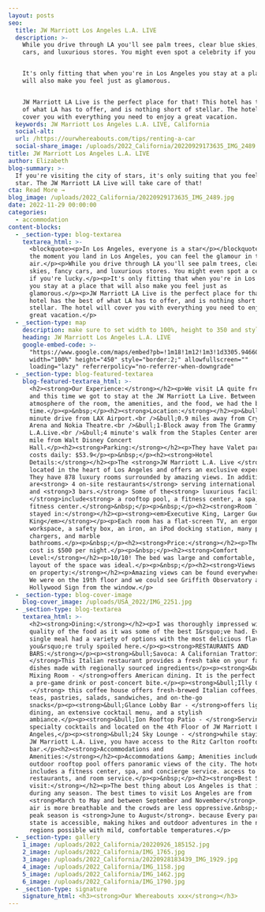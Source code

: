 ```yaml
---
layout: posts
seo:
  title: JW Marriott Los Angeles L.A. LIVE
  description: >-
    While you drive through LA you'll see palm trees, clear blue skies, fancy
    cars, and luxurious stores. You might even spot a celebrity if you're lucky.


    It's only fitting that when you're in Los Angeles you stay at a place that
    will also make you feel just as glamorous.


    JW Marriott LA Live is the perfect place for that! This hotel has the best
    of what LA has to offer, and is nothing short of stellar. The hotel will
    cover you with everything you need to enjoy a great vacation.
  keywords: JW Marriott Los Angeles L.A. LIVE, California
  social-alt:
  url: /https://ourwhereabouts.com/tips/renting-a-car
  social-share_image: /uploads/2022_California/20220929173635_IMG_2489.jpg
title: JW Marriott Los Angeles L.A. LIVE
author: Elizabeth
blog-summary: >-
  If you're visiting the city of stars, it's only suiting that you feel like a
  star. The JW Marriott LA Live will take care of that!
cta: Read More →
blog_image: /uploads/2022_California/20220929173635_IMG_2489.jpg
date: 2022-11-29 00:00:00
categories:
  - accommodation
content-blocks:
  - _section-type: blog-textarea
    textarea_html: >-
      <blockquote><p>In Los Angeles, everyone is a star</p></blockquote><p>From
      the moment you land in Los Angeles, you can feel the glamour in the
      air.</p><p>While you drive through LA you'll see palm trees, clear blue
      skies, fancy cars, and luxurious stores. You might even spot a celebrity
      if you're lucky.</p><p>It's only fitting that when you're in Los Angeles
      you stay at a place that will also make you feel just as
      glamorous.</p><p>JW Marriott LA Live is the perfect place for that! This
      hotel has the best of what LA has to offer, and is nothing short of
      stellar. The hotel will cover you with everything you need to enjoy a
      great vacation.</p>
  - _section-type: map
    description: make sure to set width to 100%, height to 350 and style to border 2
    heading: JW Marriott Los Angeles L.A. LIVE
    google-embed-code: >-
      "https://www.google.com/maps/embed?pb=!1m18!1m12!1m3!1d3305.9466037391803!2d-118.2686599849637!3d34.04524078060786!2m3!1f0!2f0!3f0!3m2!1i1024!2i768!4f13.1!3m3!1m2!1s0x80c2c7b97afee08f%3A0x6eb7594db5ec0692!2sJW%20Marriott%20Los%20Angeles%20L.A.%20LIVE!5e0!3m2!1sen!2sil!4v1669664868742!5m2!1sen!2sil"
      width="100%" height="450" style="border:2;" allowfullscreen=""
      loading="lazy" referrerpolicy="no-referrer-when-downgrade"
  - _section-type: blog-featured-textarea
    blog-featured-textarea_html: >-
      <h2><strong>Our Experience:</strong></h2><p>We visit LA quite frequently,
      and this time we got to stay at the JW Marriott La Live. Between the
      atmosphere of the room, the amenities, and the food, we had the best
      time.</p><p>&nbsp;</p><h2><strong>Location:</strong></h2><p>&bull;20-30
      minute drive from LAX Airport.<br />&bull;0.9 miles away from Crypto.com
      Arena and Nokia Theatre.<br />&bull;1-Block away from The Grammy Museum at
      L.A.Live.<br />&bull;4 minute's walk from the Staples Center arena and a
      mile from Walt Disney Concert
      Hall.</p><h2><strong>Parking:</strong></h2><p>They have Valet parking that
      costs daily: $53.9</p><p>&nbsp;</p><h2><strong>Hotel
      Details:</strong></h2><p>The <strong>JW Marriott L.A. Live </strong>hotel,
      located in the heart of Los Angeles and offers an exclusive experience.
      They have 878 luxury rooms surrounded by amazing views. In addition, there
      are<strong> 4 on-site restaurants</strong> serving international cuisine
      and <strong>3 bars.</strong> Some of the<strong> luxurious facilities
      </strong>include<strong> a rooftop pool, a fitness center, a spa, and a
      fitness center.</strong>&nbsp;</p><p>&nbsp;</p><h2><strong>Room Type we
      stayed in:</strong></h2><p><strong><em>Executive King, Larger Guest Room 1
      King</em></strong></p><p>Each room has a flat-screen TV, an ergonomic
      workspace, a safety box, an iron, an iPod docking station, many ports for
      chargers, and marble
      bathrooms.</p><p>&nbsp;</p><h2><strong>Price:</strong></h2><p>The average
      cost is $500 per night.</p><p>&nbsp;</p><h2><strong>Comfort
      Level:</strong></h2><p>10/10! The bed was large and comfortable, and the
      layout of the space was ideal.</p><p>&nbsp;</p><h2><strong>Views to expect
      on property:</strong></h2><p>Amazing views can be found everywhere you go.
      We were on the 19th floor and we could see Griffith Observatory and the
      Hollywood Sign from the window.</p>
  - _section-type: blog-cover-image
    blog-cover_image: /uploads/USA_2022/IMG_2251.jpg
  - _section-type: blog-textarea
    textarea_html: >-
      <h2><strong>Dining:</strong></h2><p>I was thoroughly impressed with the
      quality of the food as it was some of the best I&rsquo;ve had. Every
      single meal had a variety of options with the most delicious flavoring. So
      you&rsquo;re truly spoiled here.</p><p><strong>RESTAURANTS AND
      BARS:</strong></p><p><strong>&bull;Savoca: A Californian Trattoria -
      </strong>This Italian restaurant provides a fresh take on your favorite
      dishes made with regionally sourced ingredients</p><p><strong>&bull;The
      Mixing Room - </strong>offers American dining. It is the perfect place for
      a pre-game drink or post-concert bite.</p><p><strong>&bull;Illy Caffe
      -</strong> this coffee house offers fresh-brewed Italian coffees, herbal
      teas, pastries, salads, sandwiches, and on-the-go
      snacks</p><p><strong>&bull;Glance Lobby Bar - </strong>offers light
      dining, an extensive cocktail menu, and a stylish
      ambiance.</p><p><strong>&bull;Ion Rooftop Patio - </strong>Serving
      specialty cocktails and located on the 4th Floor of JW Marriott Los
      Angeles,</p><p><strong>&bull;24 Sky Lounge - </strong>while staying at the
      JW Marriott L.A. Live, you have access to the Ritz Carlton rooftop
      bar.</p><h2><strong>Accommodations and
      Amenities:</strong></h2><p>Accommodations &amp; Amenities include the
      outdoor rooftop pool offers panoramic views of the city. The hotel also
      includes a fitness center, spa, and concierge service. access to the
      restaurants, and room service.</p><p>&nbsp;</p><h2><strong>Best Season to
      visit:</strong></h2><p>The best thing about Los Angeles is that it's great
      during any season. The best times to visit Los Angeles are from
      <strong>March to May and between September and November</strong>, when the
      air is more breathable and the crowds are less oppressive.&nbsp;<br />The
      peak season is <strong>June to August</strong>. because Every part of the
      state is accessible, making hikes and outdoor adventures in the northern
      regions possible with mild, comfortable temperatures.</p>
  - _section-type: gallery
    1_image: /uploads/2022_California/20220926_185152.jpg
    2_image: /uploads/2022_California/IMG_1765.jpg
    3_image: /uploads/2022_California/20220928183439_IMG_1929.jpg
    4_image: /uploads/2022_California/IMG_1158.jpg
    5_image: /uploads/2022_California/IMG_1462.jpg
    6_image: /uploads/2022_California/IMG_1790.jpg
  - _section-type: signature
    signature_html: <h3><strong>Our Whereabouts xxx</strong></h3>
---
```

